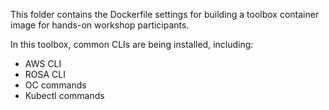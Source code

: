 This folder contains the Dockerfile settings for building a toolbox container image for hands-on workshop participants.

In this toolbox, common CLIs are being installed, including:

- AWS CLI
- ROSA CLI
- OC commands
- Kubectl commands
